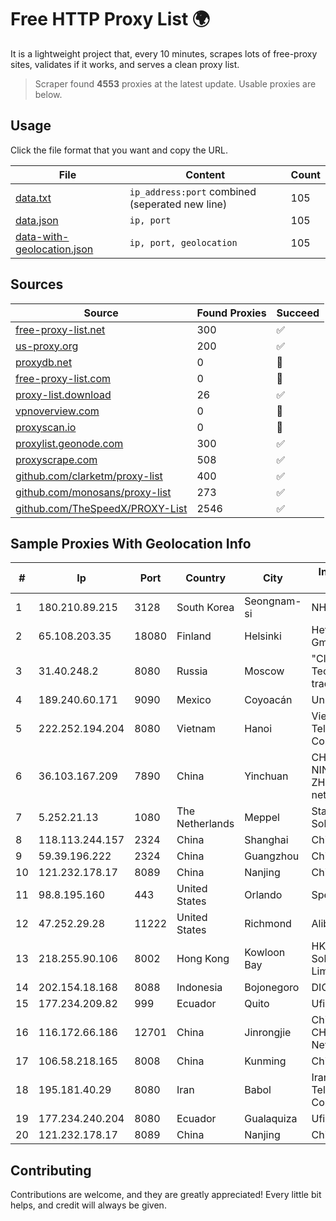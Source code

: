 
# Free HTTP Proxy List 🌍

It is a lightweight project that, every 10 minutes, scrapes lots of free-proxy sites, validates if it works, and serves a clean proxy list.


> Scraper found **4553** proxies at the latest update. Usable proxies are below.

## Usage

Click the file format that you want and copy the URL.


|File|Content|Count|
|----|-------|-----|
|[data.txt](https://raw.githubusercontent.com/themiralay/Proxy-List-World/master/data.txt)|`ip_address:port` combined (seperated new line)|105|
|[data.json](https://raw.githubusercontent.com/themiralay/Proxy-List-World/master/data.json)|`ip, port`|105|
|[data-with-geolocation.json](https://raw.githubusercontent.com/themiralay/Proxy-List-World/master/data-with-geolocation.json)|`ip, port, geolocation`|105|

## Sources

|Source|Found Proxies|Succeed|
|------|-------------|-------|
|[free-proxy-list.net](https://free-proxy-list.net)|300|✅|
|[us-proxy.org](https://www.us-proxy.org)|200|✅|
|[proxydb.net](http://proxydb.net)|0|🚫|
|[free-proxy-list.com](https://free-proxy-list.com/?page=&port=&type%5B%5D=http&type%5B%5D=https&up_time=0&search=Search)|0|🚫|
|[proxy-list.download](https://www.proxy-list.download/HTTP)|26|✅|
|[vpnoverview.com](https://vpnoverview.com/privacy/anonymous-browsing/free-proxy-servers)|0|🚫|
|[proxyscan.io](https://www.proxyscan.io)|0|🚫|
|[proxylist.geonode.com](https://proxylist.geonode.com/api/proxy-list?limit=300&page=1&sort_by=lastChecked&sort_type=desc&protocols=http,https)|300|✅|
|[proxyscrape.com](https://api.proxyscrape.com/v2/?request=displayproxies&protocol=http&timeout=10000&country=all&ssl=all&anonymity=all)|508|✅|
|[github.com/clarketm/proxy-list](https://raw.githubusercontent.com/clarketm/proxy-list/master/proxy-list-raw.txt)|400|✅|
|[github.com/monosans/proxy-list](https://raw.githubusercontent.com/monosans/proxy-list/main/proxies/http.txt)|273|✅|
|[github.com/TheSpeedX/PROXY-List](https://raw.githubusercontent.com/TheSpeedX/PROXY-List/master/http.txt)|2546|✅|


## Sample Proxies With Geolocation Info

|#|Ip|Port|Country|City|Internet Service Provider|
|-|--|----|-------|----|-------------------------|
|1|180.210.89.215|3128|South Korea|Seongnam-si|NHNCLOUD|
|2|65.108.203.35|18080|Finland|Helsinki|Hetzner Online GmbH|
|3|31.40.248.2|8080|Russia|Moscow|"Cloud Technologies" LLC trading as Cloud.ru|
|4|189.240.60.171|9090|Mexico|Coyoacán|Uninet S.A. de C.V.|
|5|222.252.194.204|8080|Vietnam|Hanoi|VietNam Post and Telecom Corporation|
|6|36.103.167.209|7890|China|Yinchuan|CHINANET NINGXIA province ZHONGWEI IDC network|
|7|5.252.21.13|1080|The Netherlands|Meppel|Stark Industries Solutions LTD|
|8|118.113.244.157|2324|China|Shanghai|Chinanet|
|9|59.39.196.222|2324|China|Guangzhou|Chinanet|
|10|121.232.178.17|8089|China|Nanjing|Chinanet|
|11|98.8.195.160|443|United States|Orlando|Spectrum|
|12|47.252.29.28|11222|United States|Richmond|Alibaba Cloud LLC|
|13|218.255.90.106|8002|Hong Kong|Kowloon Bay|HKBN Enterprise Solutions HK Limited|
|14|202.154.18.168|8088|Indonesia|Bojonegoro|DIGITNET|
|15|177.234.209.82|999|Ecuador|Quito|Ufinet Panama S.A.|
|16|116.172.66.186|12701|China|Jinrongjie|China Unicom CHINA169 Network|
|17|106.58.218.165|8008|China|Kunming|Chinanet|
|18|195.181.40.29|8080|Iran|Babol|Iran Telecommunication Company PJS|
|19|177.234.240.204|8080|Ecuador|Gualaquiza|Ufinet Panama S.A.|
|20|121.232.178.17|8089|China|Nanjing|Chinanet|



## Contributing

Contributions are welcome, and they are greatly appreciated! Every
little bit helps, and credit will always be given.

